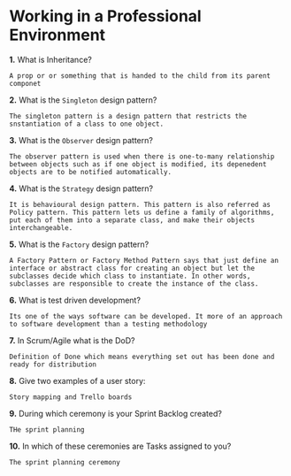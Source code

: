 # Working in a Professional Environment

**1.** What is Inheritance?
<!-- enter you answer in the space below -->
```
A prop or or something that is handed to the child from its parent componet

```
**2.** What is the `Singleton` design pattern?
<!-- enter you answer in the space below -->
```
The singleton pattern is a design pattern that restricts the snstantiation of a class to one object.
```
**3.** What is the `Observer` design pattern?
<!-- enter you answer in the space below -->
```
The observer pattern is used when there is one-to-many relationship between objects such as if one object is modified, its depenedent objects are to be notified automatically.
```
**4.** What is the `Strategy` design pattern?
<!-- enter you answer in the space below -->
```
It is behavioural design pattern. This pattern is also referred as Policy pattern. This pattern lets us define a family of algorithms, put each of them into a separate class, and make their objects interchangeable.
```
**5.** What is the `Factory` design pattern?
<!-- enter you answer in the space below -->
```
A Factory Pattern or Factory Method Pattern says that just define an interface or abstract class for creating an object but let the subclasses decide which class to instantiate. In other words, subclasses are responsible to create the instance of the class.
```
**6.** What is test driven development?
<!-- enter you answer in the space below -->
```
Its one of the ways software can be developed. It more of an approach to software development than a testing methodology
```
**7.** In Scrum/Agile what is the DoD?
<!-- enter you answer in the space below -->
```
Definition of Done which means everything set out has been done and ready for distribution
```
**8.** Give two examples of a user story:
<!-- enter you answer in the space below -->
```
Story mapping and Trello boards
```
**9.** During which ceremony is your Sprint Backlog created?
<!-- enter you answer in the space below -->
```
THe sprint planning
```
**10.** In which of these ceremonies are Tasks assigned to you?
<!-- enter you answer in the space below -->
```
The sprint planning ceremony
```